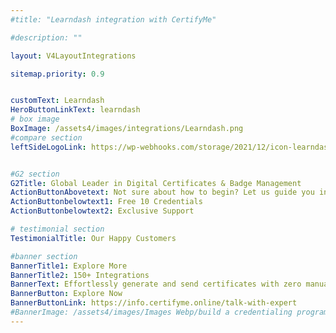 ```yaml
---
#title: "Learndash integration with CertifyMe"

#description: ""

layout: V4LayoutIntegrations

sitemap.priority: 0.9


customText: Learndash
HeroButtonLinkText: learndash
# box image
BoxImage: /assets4/images/integrations/Learndash.png
#compare section
leftSideLogoLink: https://wp-webhooks.com/storage/2021/12/icon-learndash.png


#G2 section
G2Title: Global Leader in Digital Certificates & Badge Management
ActionButtonAbovetext: Not sure about how to begin? Let us guide you in the right direction!
ActionButtonbelowtext1: Free 10 Credentials
ActionButtonbelowtext2: Exclusive Support

# testimonial section
TestimonialTitle: Our Happy Customers   

#banner section
BannerTitle1: Explore More
BannerTitle2: 150+ Integrations
BannerText: Effortlessly generate and send certificates with zero manual intervention using the most advanced digital credential management software of 2023.
BannerButton: Explore Now
BannerButtonLink: https://info.certifyme.online/talk-with-expert
#BannerImage: /assets4/images/Images Webp/build a credentialing program.webp
---
```


